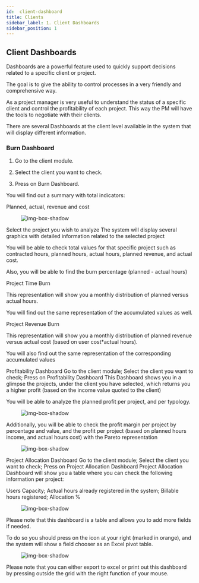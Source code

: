 ```yaml
---
id:  client-dashboard
title: Clients
sidebar_label: 1. Client Dashboards
sidebar_position: 1
---
```


## Client Dashboards

Dashboards are a powerful feature used to quickly support decisions related to a specific client or project.

The goal is to give the ability to control processes in a very friendly and comprehensive way.

As a project manager is very useful to understand the status of a specific client and control the profitability of each project. This way the PM will have the tools to negotiate with their clients.

There are several Dashboards at the client level available in the system that will display different information.


### Burn Dashboard

1. Go to the client module.

2. Select the client you want to check.

3. Press on Burn Dashboard.

You will find out a summary with total indicators:

Planned, actual, revenue and cost 


<figure>

![img-box-shadow](/img/university/dashboards/client-dashboard/university-client-dashboard-1.png)
<figcaption></figcaption>
</figure>

Select the project you wish to analyze
The system will display several graphics with detailed information related to the selected project

You will be able to check total values for that specific project such as contracted hours, planned hours, actual hours, planned revenue, and actual cost.

Also, you will be able to find the burn percentage (planned - actual hours)

Project Time Burn

This representation will show you a monthly distribution of planned versus actual hours.

You will find out the same representation of the accumulated values as well.

Project Revenue Burn

This representation will show you a monthly distribution of planned revenue versus actual cost (based on user cost*actual hours).

You will also find out the same representation of the corresponding accumulated values

 

Profitability Dashboard
Go to the client module;
Select the client you want to check;
Press on Profitability Dashboard 
This Dashboard shows you in a glimpse the projects, under the client you have selected, which returns you a higher profit (based on the income value quoted to the client)

You will be able to analyze the planned profit per project, and per typology.

<figure>

![img-box-shadow](/img/university/dashboards/client-dashboard/university-client-dashboard-2.png)
<figcaption></figcaption>
</figure>

Additionally, you will be able to check the profit margin per project by percentage and value, and the profit per project (based on planned hours income, and actual hours cost) with the Pareto representation

<figure>

![img-box-shadow](/img/university/dashboards/client-dashboard/university-client-dashboard-3.png)
<figcaption></figcaption>
</figure>

 

Project Allocation Dashboard
Go to the client module;
Select the client you want to check;
Press on Project Allocation Dashboard 
Project Allocation Dashboard will show you a table where you can check the following information per project:

Users Capacity;
Actual hours already registered in the system;
Billable hours registered;
Allocation % 

<figure>

![img-box-shadow](/img/university/dashboards/client-dashboard/university-client-dashboard-4.png)
<figcaption></figcaption>
</figure>

Please note that this dashboard is a table and allows you to add more fields if needed.

To do so you should press on the icon at your right (marked in orange), and the system will show a field chooser as an Excel pivot table.

<figure>

![img-box-shadow](/img/university/dashboards/client-dashboard/university-client-dashboard-5.png)
<figcaption></figcaption>
</figure>

Please note that you can either export to excel or print out this dashboard by pressing outside the grid with the right function of your mouse.